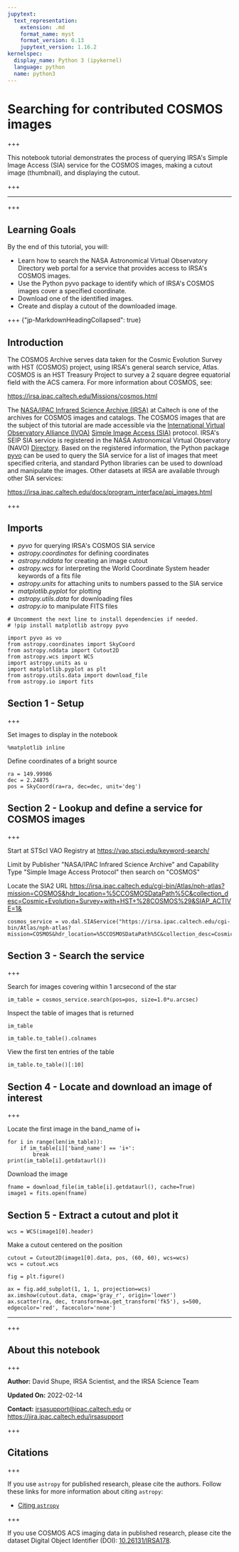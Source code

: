```yaml
---
jupytext:
  text_representation:
    extension: .md
    format_name: myst
    format_version: 0.13
    jupytext_version: 1.16.2
kernelspec:
  display_name: Python 3 (ipykernel)
  language: python
  name: python3
---
```


# Searching for contributed COSMOS images

+++

This notebook tutorial demonstrates the process of querying IRSA's Simple Image Access (SIA) service for the COSMOS images, making a cutout image (thumbnail), and displaying the cutout.

+++

***

+++

## Learning Goals

By the end of this tutorial, you will:

* Learn how to search the NASA Astronomical Virtual Observatory Directory web portal for a service that provides access to IRSA's COSMOS images.
* Use the Python pyvo package to identify which of IRSA's COSMOS images cover a specified coordinate.
* Download one of the identified images.
* Create and display a cutout of the downloaded image.

+++ {"jp-MarkdownHeadingCollapsed": true}

## Introduction

The COSMOS Archive serves data taken for the Cosmic Evolution Survey with HST (COSMOS) project, using IRSA's general search service, Atlas. COSMOS is an HST Treasury Project to survey a 2 square degree equatorial field with the ACS camera. For more information about COSMOS, see:

https://irsa.ipac.caltech.edu/Missions/cosmos.html

The [NASA/IPAC Infrared Science Archive (IRSA)](https://irsa.ipac.caltech.edu) at Caltech is one of the archives for COSMOS images and catalogs. The COSMOS images that are the subject of this tutorial are made accessible via the [International Virtual Observatory Alliance (IVOA)](https://ivoa.net) [Simple Image Access (SIA)](https://wiki.ivoa.net/internal/IVOA/SiaInterface/SIA-V2-Analysis.pdf) protocol. IRSA's SEIP SIA service is registered in the NASA Astronomical Virtual Observatory (NAVO) [Directory](https://vao.stsci.edu). Based on the registered information, the Python package [pyvo](https://pyvo.readthedocs.io) can be used to query the SIA service for a list of images that meet specified criteria, and standard Python libraries can be used to download and manipulate the images.
Other datasets at IRSA are available through other SIA services:

https://irsa.ipac.caltech.edu/docs/program_interface/api_images.html


+++

## Imports

- *pyvo* for querying IRSA's COSMOS SIA service
- *astropy.coordinates* for defining coordinates
- *astropy.nddata* for creating an image cutout
- *astropy.wcs* for interpreting the World Coordinate System header keywords of a fits file
- *astropy.units* for attaching units to numbers passed to the SIA service
- *matplotlib.pyplot* for plotting
- *astropy.utils.data* for downloading files
- *astropy.io* to manipulate FITS files

```{code-cell} ipython3
# Uncomment the next line to install dependencies if needed.
# !pip install matplotlib astropy pyvo
```

```{code-cell} ipython3
import pyvo as vo
from astropy.coordinates import SkyCoord
from astropy.nddata import Cutout2D
from astropy.wcs import WCS
import astropy.units as u
import matplotlib.pyplot as plt
from astropy.utils.data import download_file
from astropy.io import fits
```

## Section 1 - Setup

+++

Set images to display in the notebook

```{code-cell} ipython3
%matplotlib inline
```

Define coordinates of a bright source

```{code-cell} ipython3
ra = 149.99986
dec = 2.24875
pos = SkyCoord(ra=ra, dec=dec, unit='deg')
```

## Section 2 - Lookup and define a service for COSMOS images

+++

Start at STScI VAO Registry at https://vao.stsci.edu/keyword-search/

Limit by Publisher "NASA/IPAC Infrared Science Archive" and Capability Type "Simple Image Access Protocol" then search on "COSMOS"

Locate the SIA2 URL https://irsa.ipac.caltech.edu/cgi-bin/Atlas/nph-atlas?mission=COSMOS&hdr_location=%5CCOSMOSDataPath%5C&collection_desc=Cosmic+Evolution+Survey+with+HST+%28COSMOS%29&SIAP_ACTIVE=1&

```{code-cell} ipython3
cosmos_service = vo.dal.SIAService("https://irsa.ipac.caltech.edu/cgi-bin/Atlas/nph-atlas?mission=COSMOS&hdr_location=%5CCOSMOSDataPath%5C&collection_desc=Cosmic+Evolution+Survey+with+HST+%28COSMOS%29&SIAP_ACTIVE=1&")
```

## Section 3 - Search the service

+++

Search for images covering within 1 arcsecond of the star

```{code-cell} ipython3
im_table = cosmos_service.search(pos=pos, size=1.0*u.arcsec)
```

Inspect the table of images that is returned

```{code-cell} ipython3
im_table
```

```{code-cell} ipython3
im_table.to_table().colnames
```

View the first ten entries of the table

```{code-cell} ipython3
im_table.to_table()[:10]
```

## Section 4 - Locate and download an image of interest

+++

Locate the first image in the band_name of i+

```{code-cell} ipython3
for i in range(len(im_table)):
    if im_table[i]['band_name'] == 'i+':
        break
print(im_table[i].getdataurl())
```

Download the image

```{code-cell} ipython3
fname = download_file(im_table[i].getdataurl(), cache=True)
image1 = fits.open(fname)
```

## Section 5 - Extract a cutout and plot it

```{code-cell} ipython3
wcs = WCS(image1[0].header)
```

Make a cutout centered on the position

```{code-cell} ipython3
cutout = Cutout2D(image1[0].data, pos, (60, 60), wcs=wcs)
wcs = cutout.wcs
```

```{code-cell} ipython3
fig = plt.figure()

ax = fig.add_subplot(1, 1, 1, projection=wcs)
ax.imshow(cutout.data, cmap='gray_r', origin='lower')
ax.scatter(ra, dec, transform=ax.get_transform('fk5'), s=500, edgecolor='red', facecolor='none')
```

***

+++

## About this notebook

+++

**Author:** David Shupe, IRSA Scientist, and the IRSA Science Team

**Updated On:** 2022-02-14

**Contact:** irsasupport@ipac.caltech.edu or https://jira.ipac.caltech.edu/irsasupport

+++

## Citations

+++

If you use `astropy` for published research, please cite the authors. Follow these links for more information about citing `astropy`:

* [Citing `astropy`](https://www.astropy.org/acknowledging.html)

+++

If you use COSMOS ACS imaging data in published research,  please cite the dataset Digital Object Identifier (DOI): [10.26131/IRSA178](https://www.ipac.caltech.edu/doi/irsa/10.26131/IRSA178).

```{code-cell} ipython3

```
